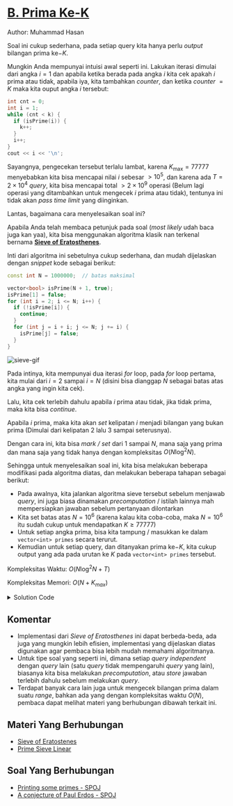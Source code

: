 # [B. Prima Ke-K](https://tlx.toki.id/courses/competitive/chapters/02/problems/B)

Author: Muhammad Hasan

Soal ini cukup sederhana, pada setiap query kita hanya perlu *output* bilangan prima ke$-K$.

Mungkin Anda mempunyai intuisi awal seperti ini. Lakukan iterasi dimulai dari angka $i = 1$ dan apabila ketika berada pada angka $i$ kita cek apakah $i$ prima atau tidak, apabila iya, kita tambahkan *counter*, dan ketika *counter* $=K$ maka kita ouput angka $i$ tersebut:

```c++
int cnt = 0;
int i = 1;
while (cnt < k) {
  if (isPrime(i)) {
    k++;
  }
  i++;
}
cout << i << '\n';
```

Sayangnya, pengecekan tersebut terlalu lambat, karena $K_{\max} = 77777$ menyebabkan kita bisa mencapai nilai $i$ sebesar $> 10^5$, dan karena ada $T = 2 \times 10^4$ *query*, kita bisa mencapai total $> 2 \times 10^9$ operasi (Belum lagi operasi yang ditambahkan untuk mengecek $i$ prima atau tidak), tentunya ini tidak akan *pass time limit* yang diinginkan.

Lantas, bagaimana cara menyelesaikan soal ini?

Apabila Anda telah membaca petunjuk pada soal (*most likely* udah baca juga kan yaa), kita bisa menggunakan algoritma klasik nan terkenal bernama [**Sieve of Eratosthenes**](https://en.wikipedia.org/wiki/Sieve_of_Eratosthenes).

Inti dari algoritma ini sebetulnya cukup sederhana, dan mudah dijelaskan dengan *snippet* kode sebagai berikut:
```c++
const int N = 1000000;  // batas maksimal

vector<bool> isPrime(N + 1, true);
isPrime[1] = false;
for (int i = 2; i <= N; i++) {
  if (!isPrime[i]) {
    continue;
  }
  for (int j = i + i; j <= N; j += i) {
    isPrime[j] = false;
  }
}
```

![sieve-gif](https://upload.wikimedia.org/wikipedia/commons/b/b9/Sieve_of_Eratosthenes_animation.gif)

Pada intinya, kita mempunyai dua iterasi *for* loop, pada *for* loop pertama, kita mulai dari $i = 2$ sampai $i = N$ (disini bisa dianggap $N$ sebagai batas atas angka yang ingin kita cek).

Lalu, kita cek terlebih dahulu apabila $i$ prima atau tidak, jika tidak prima, maka kita bisa *continue*.

Apabila $i$ prima, maka kita akan *set* kelipatan $i$ menjadi bilangan yang bukan prima (Dimulai dari kelipatan $2$ lalu $3$ sampai seterusnya).

Dengan cara ini, kita bisa *mark / set* dari $1$ sampai $N$, mana saja yang prima dan mana saja yang tidak hanya dengan kompleksitas $O(N \log^2 N)$.

Sehingga untuk menyelesaikan soal ini, kita bisa melakukan beberapa modifikasi pada algoritma diatas, dan melakukan beberapa tahapan sebagai berikut:

- Pada awalnya, kita jalankan algoritma sieve tersebut sebelum menjawab *query*, ini juga biasa dinamakan *precomputation* / istilah lainnya mah mempersiapkan jawaban sebelum pertanyaan dilontarkan
- Kita set batas atas $N = 10^6$ (karena kalau kita coba-coba, maka $N=10^6$ itu sudah cukup untuk mendapatkan $K \geq 77777$)
- Untuk setiap angka prima, bisa kita tampung / masukkan ke dalam `vector<int> primes` secara terurut.
- Kemudian untuk setiap query, dan ditanyakan prima ke$-K$, kita cukup output yang ada pada urutan ke $K$ pada `vector<int> primes` tersebut.

Kompleksitas Waktu: $O(N \log^2 N + T)$

Kompleksitas Memori: $O(N + K_{max})$

<details>
  <summary>Solution Code</summary>

```c++
#include <bits/stdc++.h>

using namespace std;

const int N = 1000000;

int main() {
  ios_base::sync_with_stdio(0);
  cin.tie(0);
  cout.tie(0);

  vector<int> primes;
  vector<bool> isPrime(N + 1, true);
  isPrime[1] = false;
  for (int i = 2; i <= N; i++) {
    if (!isPrime[i]) {
      continue;
    }
    primes.emplace_back(i);
    for (int j = i + i; j <= N; j += i) {
      isPrime[j] = false;
    }
  }
  int t;
  cin >> t;
  while (t--) {
    int k;
    cin >> k;
    cout << primes[k - 1] << '\n';
  }

  return 0;
}
```
</details>

## Komentar
    
- Implementasi dari *Sieve of Eratosthenes* ini dapat berbeda-beda, ada juga yang mungkin lebih efisien, implementasi yang dijelaskan diatas digunakan agar pembaca bisa lebih mudah memahami algoritmanya.
- Untuk tipe soal yang seperti ini, dimana setiap *query independent* dengan *query* lain (satu *query* tidak mempengaruhi *query* yang lain), biasanya kita bisa melakukan *precomputation*, atau *store* jawaban terlebih dahulu sebelum melakukan *query*.
- Terdapat banyak cara lain juga untuk mengecek bilangan prima dalam suatu *range*, bahkan ada yang dengan kompleksitas waktu $O(N)$, pembaca dapat melihat materi yang berhubungan dibawah terkait ini.
    
## Materi Yang Berhubungan

- [Sieve of Eratostenes](https://cp-algorithms.com/algebra/sieve-of-eratosthenes.html)
- [Prime Sieve Linear](https://cp-algorithms.com/algebra/prime-sieve-linear.html)

## Soal Yang Berhubungan

- [Printing some primes - SPOJ](https://www.spoj.com/problems/TDPRIMES/)
- [A conjecture of Paul Erdos - SPOJ](https://www.spoj.com/problems/HS08PAUL/)
